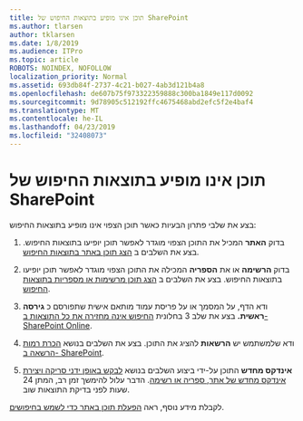 ```yaml
---
title: תוכן אינו מופיע בתוצאות החיפוש של SharePoint
ms.author: tlarsen
author: tklarsen
ms.date: 1/8/2019
ms.audience: ITPro
ms.topic: article
ROBOTS: NOINDEX, NOFOLLOW
localization_priority: Normal
ms.assetid: 693db84f-2737-4c21-b027-4ab3d121b4a8
ms.openlocfilehash: de607b75f973322359888c300ba1849e117d0092
ms.sourcegitcommit: 9d78905c512192ffc4675468abd2efc5f2e4baf4
ms.translationtype: MT
ms.contentlocale: he-IL
ms.lasthandoff: 04/23/2019
ms.locfileid: "32408073"
---
```

# <a name="content-doesnt-appear-in-sharepoint-search-results"></a>תוכן אינו מופיע בתוצאות החיפוש של SharePoint

בצע את שלבי פתרון הבעיות כאשר תוכן הצפוי אינו מופיע בתוצאות החיפוש:
  
1. בדוק **האתר** המכיל את התוכן הצפוי מוגדר לאפשר תוכן יופיעו בתוצאות החיפוש. בצע את השלבים ב [הצג תוכן באתר בתוצאות החיפוש](https://docs.microsoft.com/sharepoint/make-site-content-searchable#show-content-on-a-site-in-search-results).
    
2. בדוק **הרשימה** או את **הספריה** המכילה את התוכן הצפוי מוגדר לאפשר תוכן יופיעו בתוצאות החיפוש. בצע את השלבים ב [הצג תוכן מרשימות או מספריות בתוצאות החיפוש](https://docs.microsoft.com/sharepoint/make-site-content-searchable#show-content-from-lists-or-libraries-in-search-results). 
    
3. ודא הדף, על המסמך או על פריסת עמוד מותאם אישית שתפורסם כ **גירסה ראשית.** בצע את שלב 3 בחלונית [החיפוש אינה מחזירה את כל התוצאות ב- SharePoint Online](https://go.microsoft.com/fwlink/?linkid=874525).
    
4. ודא שלמשתמש יש **הרשאות** להציג את התוכן. בצע את השלבים בנושא [הכרת רמות הרשאה ב- SharePoint](https://go.microsoft.com/fwlink/?linkid=867071).
    
5. **אינדקס מחדש** התוכן על-ידי ביצוע השלבים בנושא [לבקש באופן ידני סריקה ויצירת אינדקס מחדש של אתר, ספריה או רשימה](https://docs.microsoft.com/sharepoint/crawl-site-content). הדבר עלול להימשך זמן רב, המתן 24 שעות לפני בדיקת התוצאות שוב.
    
לקבלת מידע נוסף, ראה [הפעלת תוכן באתר כדי לשמש בחיפושים](https://docs.microsoft.com/sharepoint/make-site-content-searchable). 
  


